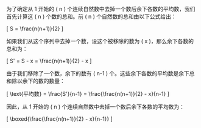 为了确定从 1 开始的 \( n \) 个连续自然数中去掉一个数后余下各数的平均数，我们首先计算这 \( n \) 个数的总和。前 \( n \) 个自然数的总和由以下公式给出：

\[
S = \frac{n(n+1)}{2}
\]

如果我们从这个序列中去掉一个数，设这个被移除的数为 \( x \)，那么余下各数的总和为：

\[
S' = S - x = \frac{n(n+1)}{2} - x
\]

由于我们移除了一个数，余下的数有 \( n-1 \) 个。这些余下各数的平均数是余下总和除以余下的数的数量：

\[
\text{平均数} = \frac{S'}{n-1} = \frac{\frac{n(n+1)}{2} - x}{n-1}
\]

因此，从 1 开始的 \( n \) 个连续自然数中去掉一个数后余下各数的平均数为：

\[
\boxed{\frac{\frac{n(n+1)}{2} - x}{n-1}}
\]
